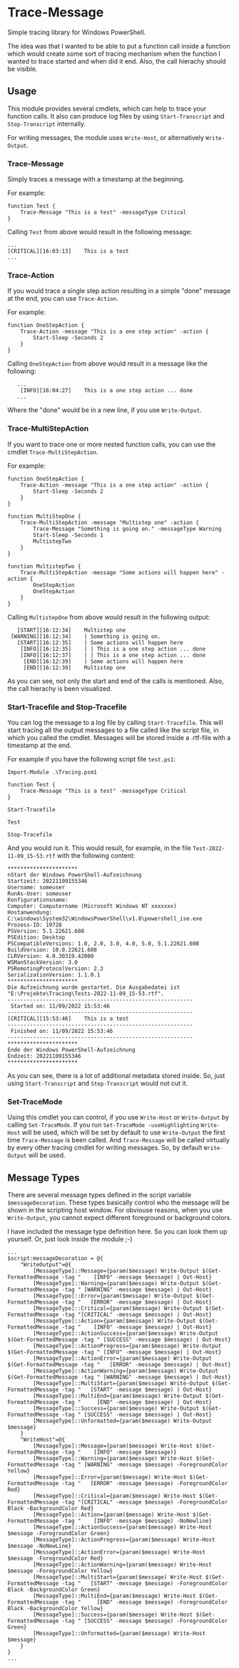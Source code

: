 # Trace-Message

Simple tracing library for Windows PowerShell.

The idea was that I wanted to be able to put a function call inside a function which would create some sort of tracing mechanism when the function I wanted to trace
started and when did it end. Also, the call hierachy should be visible.

## Usage

This module provides several cmdlets, which can help to trace your function calls. It also can produce log files by using `Start-Transcript` and `Stop-Transcript`
internally.

For writing messages, the module uses `Write-Host`, or alternatively `Write-Output`.

### Trace-Message

Simply traces a message with a timestamp at the beginning.

For example:

```
function Test {
    Trace-Message "This is a test" -messageType Critical
}
```

Calling `Test` from above would result in the following message:

```
...
[CRITICAL][16:03:13]	This is a test
...
```

### Trace-Action

If you would trace a single step action resulting in a simple "done" message at the end, you can use `Trace-Action`.

For example:

```
function OneStepAction {
    Trace-Action -message "This is a one step action" -action {
        Start-Sleep -Seconds 2
    }
}
```

Calling `OneStepAction` from above would result in a message like the following:

```
   ...
    [INFO][16:04:27]	This is a one step action ... done
   ...
```
Where the "done" would be in a new line, if you use `Write-Output`.

### Trace-MultiStepAction

If you want to trace one or more nested function calls, you can use the cmdlet `Trace-MultiStepAction`.

For example:

```
function OneStepAction {
    Trace-Action -message "This is a one step action" -action {
        Start-Sleep -Seconds 2
    }
}

function MultiStepOne {
    Trace-MultiStepAction -message "Multistep one" -action {
        Trace-Message "Something is going on." -messageType Warning
        Start-Sleep -Seconds 1
        MultistepTwo
    }
}

function MultistepTwo {
    Trace-MultiStepAction -message "Some actions will happen here" -action {
        OneStepAction
        OneStepAction
    }
}
```

Calling `MultistepOne` from above would result in the following output:

```
   [START][16:12:34]	Multistep one
 [WARNING][16:12:34]	| Something is going on.
   [START][16:12:35]	| Some actions will happen here
    [INFO][16:12:35]	| | This is a one step action ... done
    [INFO][16:12:37]	| | This is a one step action ... done
     [END][16:12:39]	| Some actions will happen here
     [END][16:12:39]	Multistep one
```

As you can see, not only the start and end of the calls is mentioned. Also, the call hierachy is been visualized.

### Start-Tracefile and Stop-Tracefile

You can log the message to a log file by calling `Start-Tracefile`. This will start tracing all the output messages to a file called like the script
file, in which you called the cmdlet. Messages will be stored inside a .rtf-file with a timestamp at the end.

For example if you have the following script file `test.ps1`:

```
Import-Module .\Tracing.psm1

function Test {
    Trace-Message "This is a test" -messageType Critical
}

Start-Tracefile

Test

Stop-Tracefile
```

And you would run it. This would result, for example, in the file `Test-2022-11-09_15-53.rtf` with the following content:

```
**********************
nStart der Windows PowerShell-Aufzeichnung
Startzeit: 20221109155346
Username: someuser
RunAs-User: someuser
Konfigurationsname: 
Computer: Computername (Microsoft Windows NT xxxxxxx)
Hostanwendung: C:\windows\System32\WindowsPowerShell\v1.0\powershell_ise.exe
Prozess-ID: 19728
PSVersion: 5.1.22621.608
PSEdition: Desktop
PSCompatibleVersions: 1.0, 2.0, 3.0, 4.0, 5.0, 5.1.22621.608
BuildVersion: 10.0.22621.608
CLRVersion: 4.0.30319.42000
WSManStackVersion: 3.0
PSRemotingProtocolVersion: 2.3
SerializationVersion: 1.1.0.1
**********************
Die Aufzeichnung wurde gestartet. Die Ausgabedatei ist "E:\Projekte\Tracing\Tests-2022-11-09_15-53.rtf".
----------------------------------------------------------
 Started on: 11/09/2022 15:53:46
----------------------------------------------------------
[CRITICAL][15:53:46]	This is a test
----------------------------------------------------------
 Finished on: 11/09/2022 15:53:46
----------------------------------------------------------
**********************
Ende der Windows PowerShell-Aufzeichnung
Endzeit: 20221109155346
**********************
```

As you can see, there is a lot of additional metadata stored inside. So, just using `Start-Transcript` and `Stop-Transcript` would not cut it.

### Set-TraceMode

Using this cmdlet you can control, if you use `Write-Host` or `Write-Output` by calling `Set-TraceMode`. If you run `Set-TraceMode -useHighlighting` 
`Write-Host` will be used, which will be set by default to use `Write-Output` the first time `Trace-Message` is been called. And `Trace-Message` will be 
called virtually by every other tracing cmdlet for writing messages. So, by default `Write-Output` will be used.

## Message Types

There are several message types defined in the script variable `$messageDecoration`. These types basically control who the message will be shown in the scripting
host window. For obviouse reasons, when you use `Write-Output`, you cannot expect different foreground or background colors.

I have included the message type definition here. So you can look them up yourself. Or, just look inside the module ;-)

```
...
$script:messageDecoration = @{
    "WriteOutput"=@{
        [MessageType]::Message={param($message) Write-Output $(Get-FormattedMessage -tag "    [INFO" -message $message) | Out-Host}
        [MessageType]::Warning={param($message) Write-Output $(Get-FormattedMessage -tag " [WARNING" -message $message) | Out-Host}
        [MessageType]::Error={param($message) Write-Output $(Get-FormattedMessage -tag "   [ERROR" -message $message) | Out-Host}
        [MessageType]::Critical={param($message) Write-Output $(Get-FormattedMessage -tag "[CRITICAL" -message $message) | Out-Host}
        [MessageType]::Action={param($message) Write-Output $(Get-FormattedMessage -tag "    [INFO" -message $message) | Out-Host}
        [MessageType]::ActionSuccess={param($message) Write-Output $(Get-FormattedMessage -tag " [SUCCESS" -message $message) | Out-Host}
        [MessageType]::ActionProgress={param($message) Write-Output $(Get-FormattedMessage -tag " [INFO" -message $message) | Out-Host}
        [MessageType]::ActionError={param($message) Write-Output $(Get-FormattedMessage -tag "   [ERROR" -message $message) | Out-Host}
        [MessageType]::ActionWarning={param($message) Write-Output $(Get-FormattedMessage -tag " [WARNING" -message $message) | Out-Host}
        [MessageType]::MultiStart={param($message) Write-Output $(Get-FormattedMessage -tag "   [START" -message $message) | Out-Host}
        [MessageType]::MultiEnd={param($message) Write-Output $(Get-FormattedMessage -tag "     [END" -message $message) | Out-Host}
        [MessageType]::Success={param($message) Write-Output $(Get-FormattedMessage -tag " [SUCCESS" -message $message) | Out-Host}
        [MessageType]::Unformatted={param($message) Write-Output $message}
    }
    "WriteHost"=@{
        [MessageType]::Message={param($message) Write-Host $(Get-FormattedMessage -tag "    [INFO" -message $message)}
        [MessageType]::Warning={param($message) Write-Host $(Get-FormattedMessage -tag " [WARNING" -message $message) -ForegroundColor Yellow}
        [MessageType]::Error={param($message) Write-Host $(Get-FormattedMessage -tag "   [ERROR" -message $message) -ForegroundColor Red}
        [MessageType]::Critical={param($message) Write-Host $(Get-FormattedMessage -tag "[CRITICAL" -message $message) -ForegroundColor Black -BackgroundColor Red}
        [MessageType]::Action={param($message) Write-Host $(Get-FormattedMessage -tag "    [INFO" -message $message) -NoNewline}
        [MessageType]::ActionSuccess={param($message) Write-Host $message -ForegroundColor Green}
        [MessageType]::ActionProgress={param($message) Write-Host $message -NoNewLine}
        [MessageType]::ActionError={param($message) Write-Host $message -ForegroundColor Red}
        [MessageType]::ActionWarning={param($message) Write-Host $message -ForegroundColor Yellow}
        [MessageType]::MultiStart={param($message) Write-Host $(Get-FormattedMessage -tag "   [START" -message $message) -ForegroundColor Black -BackgroundColor Green}
        [MessageType]::MultiEnd={param($message) Write-Host $(Get-FormattedMessage -tag "     [END" -message $message) -ForegroundColor Black -BackgroundColor Yellow}
        [MessageType]::Success={param($message) Write-Host $(Get-FormattedMessage -tag " [SUCCESS" -message $message) -ForegroundColor Green}
        [MessageType]::Unformatted={param($message) Write-Host $message}
    }
}
...
```
